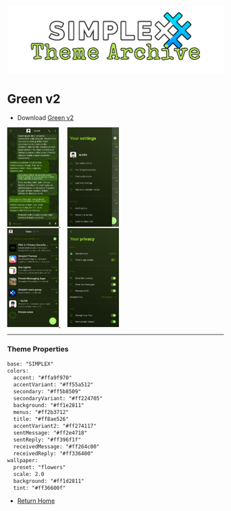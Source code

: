 ![SxC Theme Archive Banner](../resources/SxC_themeBanner.png)

# Green v2

* Download [Green v2](../themes/SxC_green-v2.theme)

<a href="../screenshots/SxC_green-v201.jpg" target="_blank">
	<img src="../screenshots/SxC_green-v201.jpg" width="120">
</a>&nbsp;&nbsp;&nbsp;
<a href="../screenshots/SxC_green-v202.jpg" target="_blank">
	<img src="../screenshots/SxC_green-v202.jpg" width="120">
</a>
<br>
<a href="../screenshots/SxC_green-v203.jpg" target="_blank">
	<img src="../screenshots/SxC_green-v203.jpg" width="120">
</a>&nbsp;&nbsp;&nbsp;
<a href="../screenshots/SxC_green-v204.jpg" target="_blank">
	<img src="../screenshots/SxC_green-v204.jpg" width="120">
</a>

----
### Theme Properties
```
base: "SIMPLEX"
colors:
  accent: "#ffa9f970"
  accentVariant: "#ff55a512"
  secondary: "#ff5b8509"
  secondaryVariant: "#ff224705"
  background: "#ff1e2811"
  menus: "#ff2b3712"
  title: "#ff8ae526"
  accentVariant2: "#ff274117"
  sentMessage: "#ff2e4718"
  sentReply: "#ff396f1f"
  receivedMessage: "#ff264c00"
  receivedReply: "#ff336400"
wallpaper:
  preset: "flowers"
  scale: 2.0
  background: "#ff1d2811"
  tint: "#ff36600f"
```

* [Return Home](../)